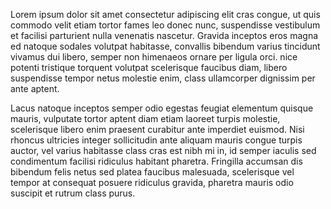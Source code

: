 Lorem ipsum dolor sit amet consectetur adipiscing elit cras congue, ut quis commodo velit etiam tortor fames leo 
donec nunc, suspendisse vestibulum et facilisi parturient nulla venenatis nascetur. Gravida inceptos eros magna 
ed natoque sodales volutpat habitasse, convallis bibendum varius tincidunt vivamus dui libero, semper non himenaeos 
ornare per ligula orci. nice potenti tristique torquent volutpat scelerisque faucibus diam, libero suspendisse tempor 
netus molestie enim, class ullamcorper dignissim per ante aptent.

Lacus natoque inceptos semper odio egestas feugiat elementum quisque mauris, vulputate tortor aptent diam etiam 
laoreet turpis molestie, scelerisque libero enim praesent curabitur ante imperdiet euismod. Nisi rhoncus ultricies 
integer sollicitudin ante aliquam mauris congue turpis auctor, vel varius habitasse class cras est nibh mi in, id 
semper iaculis sed condimentum facilisi ridiculus habitant pharetra. Fringilla accumsan dis bibendum felis netus sed 
platea faucibus malesuada, scelerisque vel tempor at consequat posuere ridiculus gravida, pharetra mauris odio 
suscipit et rutrum class purus.